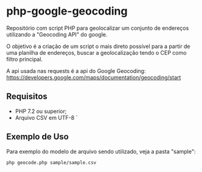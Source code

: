 # php-google-geocoding
Repositório com script PHP para geolocalizar um conjunto de endereços utilizando a "Geocoding API" do google.

O objetivo é a criação de um script o mais direto possível para a partir de uma planilha de endereços, buscar a geolocalização tendo o CEP como filtro principal.

A api usada nas requests é a api do Google Geocoding: https://developers.google.com/maps/documentation/geocoding/start

## Requisitos

* PHP 7.2 ou superior;
* Arquivo CSV em UTF-8
´
## Exemplo de Uso

Para exemplo do modelo de arquivo sendo utilizado, veja a pasta "sample":

```shell script
php geocode.php sample/sample.csv
``` 
